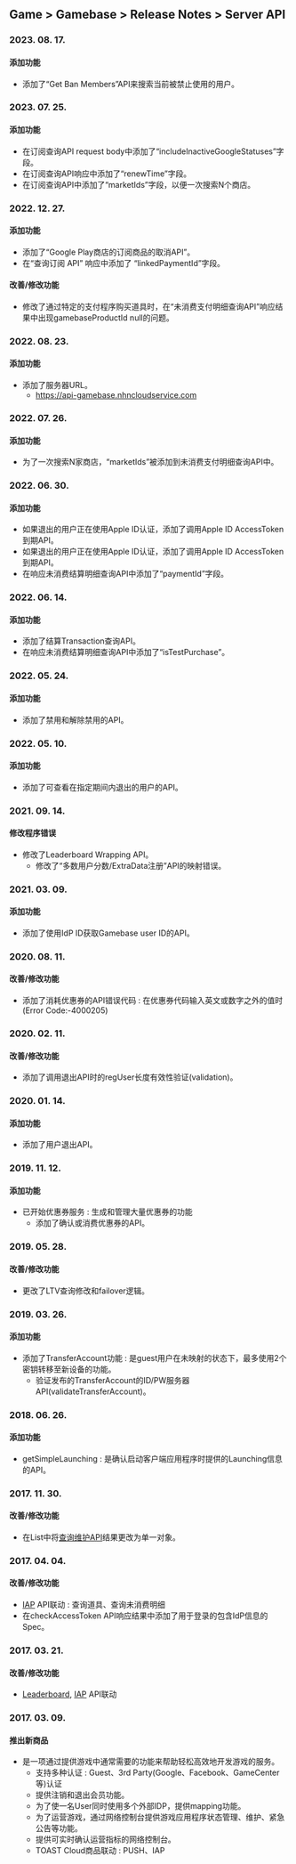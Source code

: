 ## Game > Gamebase > Release Notes > Server API

### 2023. 08. 17.

#### 添加功能
* 添加了“Get Ban Members”API来搜索当前被禁止使用的用户。

### 2023. 07. 25.

#### 添加功能
* 在订阅查询API request body中添加了“includeInactiveGoogleStatuses”字段。
* 在订阅查询API响应中添加了“renewTime”字段。
* 在订阅查询API中添加了“marketIds”字段，以便一次搜索N个商店。 

### 2022. 12. 27.

#### 添加功能

* 添加了“Google Play商店的订阅商品的取消API”。 
* 在“查询订阅 API” 响应中添加了 “linkedPaymentId”字段。

#### 改善/修改功能
* 修改了通过特定的支付程序购买道具时，在“未消费支付明细查询API”响应结果中出现gamebaseProductId null的问题。

### 2022. 08. 23.

#### 添加功能

* 添加了服务器URL。
	* https://api-gamebase.nhncloudservice.com

### 2022. 07. 26.

#### 添加功能
* 为了一次搜索N家商店，“marketIds”被添加到未消费支付明细查询API中。

### 2022. 06. 30. 

#### 添加功能
* 如果退出的用户正在使用Apple ID认证，添加了调用Apple ID AccessToken到期API。
* 如果退出的用户正在使用Apple ID认证，添加了调用Apple ID AccessToken到期API。
* 在响应未消费结算明细查询API中添加了“paymentId”字段。

### 2022. 06. 14.

#### 添加功能
* 添加了结算Transaction查询API。
* 在响应未消费结算明细查询API中添加了“isTestPurchase”。

### 2022. 05. 24.

#### 添加功能
* 添加了禁用和解除禁用的API。 
 
### 2022. 05. 10.

#### 添加功能
* 添加了可查看在指定期间内退出的用户的API。 

### 2021. 09. 14.

#### 修改程序错误  
* 修改了Leaderboard Wrapping API。
	* 修改了“多数用户分数/ExtraData注册”API的映射错误。

### 2021. 03. 09.

#### 添加功能
* 添加了使用IdP ID获取Gamebase user ID的API。

### 2020. 08. 11.

#### 改善/修改功能
* 添加了消耗优惠券的API错误代码 : 在优惠券代码输入英文或数字之外的值时(Error Code:-4000205)

### 2020. 02. 11.

#### 改善/修改功能
* 添加了调用退出API时的regUser长度有效性验证(validation)。

### 2020. 01. 14.

#### 添加功能
* 添加了用户退出API。

### 2019. 11. 12.

#### 添加功能
* 已开始优惠券服务 : 生成和管理大量优惠券的功能
	* 添加了确认或消费优惠券的API。

### 2019. 05. 28.

#### 改善/修改功能
* 更改了LTV查询修改和failover逻辑。

### 2019. 03. 26.

#### 添加功能
* 添加了TransferAccount功能 : 是guest用户在未映射的状态下，最多使用2个密钥转移至新设备的功能。
	* 验证发布的TransferAccount的ID/PW服务器API(validateTransferAccount)。

### 2018. 06. 26.

#### 添加功能
* getSimpleLaunching : 是确认启动客户端应用程序时提供的Launching信息的API。

### 2017. 11. 30.

#### 改善/修改功能
* 在List中将[查询维护API](./api-guide/#check-under-maintenance)结果更改为单一对象。

### 2017. 04. 04.

#### 改善/修改功能
* [IAP](./api-guide/#purchaseiap) API联动 : 查询道具、查询未消费明细
* 在checkAccessToken API响应结果中添加了用于登录的包含IdP信息的Spec。

### 2017. 03. 21.

#### 改善/修改功能
* [Leaderboard](./api-guide/#leaderboard), [IAP](./api-guide/#purchaseiap) API联动

### 2017. 03. 09.

#### 推出新商品
* 是一项通过提供游戏中通常需要的功能来帮助轻松高效地开发游戏的服务。
	* 支持多种认证 : Guest、3rd Party(Google、Facebook、GameCenter等)认证
	* 提供注销和退出会员功能。
	* 为了使一名User同时使用多个外部IDP，提供mapping功能。
	* 为了运营游戏，通过网络控制台提供游戏应用程序状态管理、维护、紧急公告等功能。
	* 提供可实时确认运营指标的网络控制台。
	* TOAST Cloud商品联动 : PUSH、IAP
